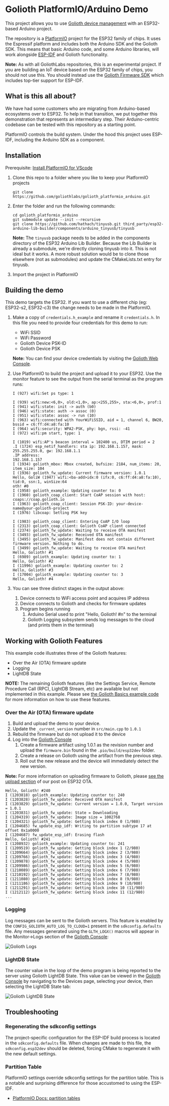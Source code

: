 # Golioth PlatformIO/Arduino Demo

This project allows you to use [Golioth device management](https://golioth.io/)
with an ESP32-based Arduino project.

The repository is a [PlatformIO](https://platformio.org/) project for the ESP32
family of chips. It uses the Espressif platform and includes both the Arduino
SDK and the Golioth SDK. This means that basic Arduino code, and some Arduino
libraries, will work alongside
[ESP-IDF](https://www.espressif.com/en/products/sdks/esp-idf) and Golioth
functionality.

**Note:** As with all GoliothLabs repositories, this is an experimental project.
If you are building an IoT device based on the ESP32 family of chips, you should
not use this. You should instead use the [Golioth Firmware
SDK](https://github.com/golioth/golioth-firmware-sdk) which includes top-tier
support for ESP-IDF.

## What is this all about?

We have had some customers who are migrating from Arduino-based ecosystems over
to ESP32. To help in that transition, we put together this demonstration that
represents an intermediary step. Their Arduino-centric codebase can be tested
with this repository as a starting point.

PlatformIO controls the build system. Under the hood this project uses ESP-IDF,
including the Arduino SDK as a component.

## Installation

Prerequisite: [Install PlatformIO for
VScode](https://docs.platformio.org/en/latest/integration/ide/vscode.html)

1. Clone this repo to a folder where you like to keep your PlatformIO projects

   ```shell
   git clone https://github.com/goliothlabs/golioth_platformio_arduino.git
   ```

2. Enter the folder and run the following commands:

   ```shell
   cd golioth_platformio_arduino
   git submodule update --init --recursive
   git clone https://github.com/hathach/tinyusb.git third_party/esp32-arduino-lib-builder/components/arduino_tinyusb/tinyusb
   ```

   **Note:** The `tinyusb` package needs to be added in the components directory of the
   ESP32 Arduino Lib Builder. Because the Lib Builder is already a submodule, we're
   directly cloning tinyusb into it. This is not ideal but it works. A more robust
   solution would be to clone those elsewhere (not as submodules) and update the
   CMakeLists.txt entry for tinyusb.

3. Import the project in PlatformIO

## Building the demo

This demo targets the ESP32. If you want to use a different chip (eg: ESP32-s2,
ESP32-c3) the change needs to be made in the PlatformIO.

1. Make a copy of `credentials.h_example` and rename it `credentials.h`. In this
   file you need to provide four credentials for this demo to run:

   * WiFi SSID
   * WiFi Password
   * Golioth Device PSK-ID
   * Golioth Device PSK

   **Note:** You can find your device credentials by visiting the [Golioth Web
    Console](https://console.golioth.io/).

2. Use PlatformIO to build the project and upload it to your ESP32. Use the
   monitor feature to see the output from the serial terminal as the program
   runs:

   ```shell
   I (927) wifi:Set ps type: 1

   I (939) wifi:new:<6,0>, old:<1,0>, ap:<255,255>, sta:<6,0>, prof:1
   I (941) wifi:state: init -> auth (b0)
   I (946) wifi:state: auth -> assoc (0)
   I (951) wifi:state: assoc -> run (10)
   I (963) wifi:connected with YourWiFiSSID, aid = 1, channel 6, BW20, bssid = c6:ff:d4:a8:fa:10
   I (964) wifi:security: WPA2-PSK, phy: bgn, rssi: -41
   I (972) wifi:pm start, type: 1

   I (1019) wifi:AP's beacon interval = 102400 us, DTIM period = 2
   .I (1724) esp_netif_handlers: sta ip: 192.168.1.157, mask: 255.255.255.0, gw: 192.168.1.1
   .IP address:
   192.168.1.157
   I (1934) golioth_mbox: Mbox created, bufsize: 2184, num_items: 20, item_size: 104
   I (1936) golioth_fw_update: Current firmware version: 1.0.1
   Hello, GoliW (1947) wifi:<ba-add>idx:0 (ifx:0, c6:ff:d4:a8:fa:10), tid:0, ssn:1, winSize:64
   oth! #0
   I (1958) golioth_example: Updating counter to: 0
   I (1960) golioth_coap_client: Start CoAP session with host: coaps://coap.golioth.io
   I (1963) golioth_coap_client: Session PSK-ID: your-device-name@your-golioth-project
   I (1976) libcoap: Setting PSK key

   I (1983) golioth_coap_client: Entering CoAP I/O loop
   I (2313) golioth_coap_client: Golioth CoAP client connected
   I (2374) golioth_fw_update: Waiting to receive OTA manifest
   I (3493) golioth_fw_update: Received OTA manifest
   I (3495) golioth_fw_update: Manifest does not contain different firmware version. Nothing to do.
   I (3499) golioth_fw_update: Waiting to receive OTA manifest
   Hello, Golioth! #1
   I (6989) golioth_example: Updating counter to: 1
   Hello, Golioth! #2
   I (11996) golioth_example: Updating counter to: 2
   Hello, Golioth! #3
   I (17004) golioth_example: Updating counter to: 3
   Hello, Golioth! #4
   ```

3. You can see three distinct stages in the output above:

   1. Device connects to WiFi access point and acquires IP address
   2. Device connects to Golioth and checks for firmware updates
   3. Program begins running
      1. Arduino Serial used to print "Hello, Golioth! #n" to the terminal
      2. Golioth Logging subsystem sends log messages to the cloud (and prints them
         in the terminal)

## Working with Golioth Features

This example code illustrates three of the Golioth features:

* Over the Air (OTA) firmware update
* Logging
* LightDB State

**NOTE:** The remaining Golioth features (like the Settings Service, Remote
Procedure Call (RPC), LightDB Stream, etc) are available but not implemented in
this example. Please see [the Golioth Basics example
code](https://github.com/golioth/golioth-firmware-sdk/blob/main/examples/common/golioth_basics.c)
for more information on how to use these features.

### Over the Air (OTA) firmware update

1. Build and upload the demo to your device.
2. Update the `_current_version` number in `src/main.cpp` to `1.0.1`
3. Rebuild the firmware but do not upload it to the device
4. Log into the [Golioth Console](https://console.golioth.io)
   1. Create a firmware artifact using 1.0.1 as the revision number and upload
      the `firmware.bin` found in the `.pio/build/esp32dev` folder.
   2. Create a release on Golioth using the artifact from the previous step.
   3. Roll out the new release and the device will immediately detect the
      new version.

**Note:** For more information on uploading firmware to Golioth, please [see the upload
section](https://blog.golioth.io/how-to-do-esp32-ota-updates-using-golioth-and-esp-idf/#upload-to-golioth)
of our post on ESP32 OTA.

```shell
Hello, Golioth! #240
I (1203818) golioth_example: Updating counter to: 240
I (1203828) golioth_fw_update: Received OTA manifest
I (1203829) golioth_fw_update: Current version = 1.0.0, Target version = 1.0.1
I (1203831) golioth_fw_update: State = Downloading
I (1204319) golioth_fw_update: Image size = 1002768
I (1204321) golioth_fw_update: Getting block index 0 (1/980)
I (1204685) fw_update_esp_idf: Writing to partition subtype 17 at offset 0x1a0000
I (1204687) fw_update_esp_idf: Erasing flash
Hello, Golioth! #241
I (1208932) golioth_example: Updating counter to: 241
I (1209519) golioth_fw_update: Getting block index 1 (2/980)
I (1209664) golioth_fw_update: Getting block index 2 (3/980)
I (1209766) golioth_fw_update: Getting block index 3 (4/980)
I (1209878) golioth_fw_update: Getting block index 4 (5/980)
I (1209986) golioth_fw_update: Getting block index 5 (6/980)
I (1210089) golioth_fw_update: Getting block index 6 (7/980)
I (1210192) golioth_fw_update: Getting block index 7 (8/980)
I (1211080) golioth_fw_update: Getting block index 8 (9/980)
I (1211186) golioth_fw_update: Getting block index 9 (10/980)
I (1211291) golioth_fw_update: Getting block index 10 (11/980)
I (1212112) golioth_fw_update: Getting block index 11 (12/980)
...
```

### Logging

Log messages can be sent to the Golioth servers. This feature is enabled by the
`CONFIG_GOLIOTH_AUTO_LOG_TO_CLOUD=1` present in the `sdkconfig.defaults` file.
Any messages generated using the `GLTH_LOGX()` macros will appear in the
Monitor&rarr;Logs section of the [Golioth Console](https://console.golioth.io):

![Golioth Logs](img/golioth-logs.png)

### LightDB State

The counter value in the loop of the demo program is being reported to the
server using Golioth LightDB State. This value can be viewed in the [Golioth
Console](https://console.golioth.io) by navigating to the Devices page,
selecting your device, then selecting the LightDB State tab:

![Golioth LightDB State](img/golioth-lightdb-state.png)

## Troubleshooting

### Regenerating the sdkconfig settings

The project-specific configuration for the ESP-IDF build process is located in
the `sdkconfig.defaults` file. When changes are made to this file, the
`sdkconfig.esp32dev` should be deleted, forcing CMake to regenerate it with the
new default settings.

### Partition Table

PlatformIO settings override sdkconfig settings for the partition table. This is
a notable and surprising difference for those accustomed to using the ESP-IDF.

* [PlatformIO Docs: partition
  tables](https://docs.platformio.org/en/latest/platforms/espressif32.html#partition-tables)

